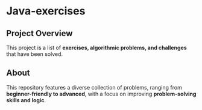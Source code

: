 # Java-exercises

## Project Overview
This project is a list of **exercises, algorithmic problems, and challenges** that have been solved.

## About
This repository features a diverse collection of problems, ranging from **beginner-friendly to advanced**, with a focus on improving **problem-solving skills and logic**.  
